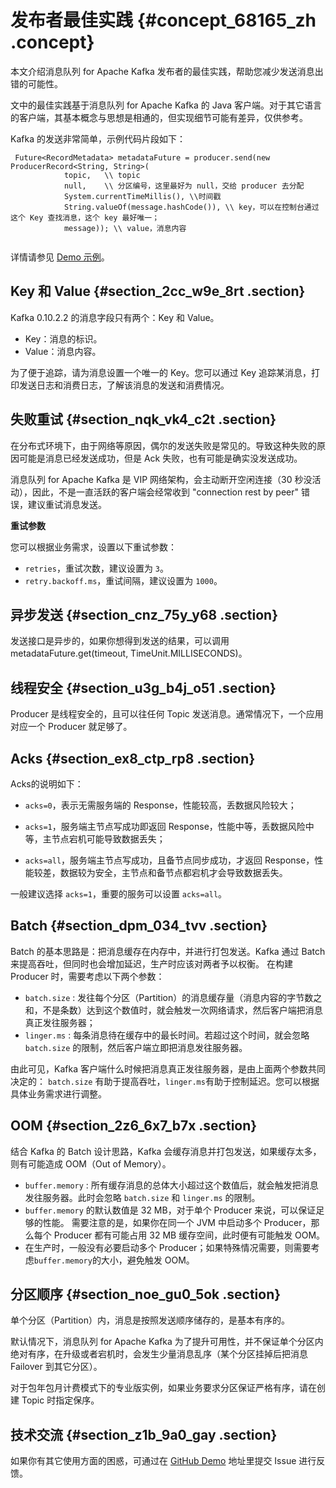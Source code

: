 # 发布者最佳实践 {#concept_68165_zh .concept}

本文介绍消息队列 for Apache Kafka 发布者的最佳实践，帮助您减少发送消息出错的可能性。

文中的最佳实践基于消息队列 for Apache Kafka 的 Java 客户端。对于其它语言的客户端，其基本概念与思想是相通的，但实现细节可能有差异，仅供参考。

Kafka 的发送非常简单，示例代码片段如下：

``` {#codeblock_evm_tjr_zpj .language-java}
 Future<RecordMetadata> metadataFuture = producer.send(new ProducerRecord<String, String>(
            topic,   \\ topic
            null,    \\ 分区编号，这里最好为 null，交给 producer 去分配
            System.currentTimeMillis(), \\时间戳
            String.valueOf(message.hashCode()), \\ key，可以在控制台通过这个 Key 查找消息，这个 key 最好唯一；
            message)); \\ value，消息内容
		
```

详情请参见 [Demo 示例](https://github.com/AliwareMQ/aliware-kafka-demos/tree/master/kafka-java-demo)。

## Key 和 Value {#section_2cc_w9e_8rt .section}

Kafka 0.10.2.2 的消息字段只有两个：Key 和 Value。

-   Key：消息的标识。
-   Value：消息内容。

为了便于追踪，请为消息设置一个唯一的 Key。您可以通过 Key 追踪某消息，打印发送日志和消费日志，了解该消息的发送和消费情况。

## 失败重试 {#section_nqk_vk4_c2t .section}

在分布式环境下，由于网络等原因，偶尔的发送失败是常见的。导致这种失败的原因可能是消息已经发送成功，但是 Ack 失败，也有可能是确实没发送成功。

消息队列 for Apache Kafka 是 VIP 网络架构，会主动断开空闲连接（30 秒没活动），因此，不是一直活跃的客户端会经常收到 "connection rest by peer" 错误，建议重试消息发送。

**重试参数**

您可以根据业务需求，设置以下重试参数：

-   `retries`，重试次数，建议设置为 `3`。
-   `retry.backoff.ms`，重试间隔，建议设置为 `1000`。

## 异步发送 {#section_cnz_75y_y68 .section}

发送接口是异步的，如果你想得到发送的结果，可以调用metadataFuture.get\(timeout, TimeUnit.MILLISECONDS\)。

## 线程安全 {#section_u3g_b4j_o51 .section}

Producer 是线程安全的，且可以往任何 Topic 发送消息。通常情况下，一个应用对应一个 Producer 就足够了。

## Acks {#section_ex8_ctp_rp8 .section}

Acks的说明如下：

-   `acks=0`，表示无需服务端的 Response，性能较高，丢数据风险较大；

-   `acks=1`，服务端主节点写成功即返回 Response，性能中等，丢数据风险中等，主节点宕机可能导致数据丢失；

-   `acks=all`，服务端主节点写成功，且备节点同步成功，才返回 Response，性能较差，数据较为安全，主节点和备节点都宕机才会导致数据丢失。


一般建议选择 `acks=1`，重要的服务可以设置 `acks=all`。

## Batch {#section_dpm_034_tvv .section}

Batch 的基本思路是：把消息缓存在内存中，并进行打包发送。Kafka 通过 Batch 来提高吞吐，但同时也会增加延迟，生产时应该对两者予以权衡。 在构建 Producer 时，需要考虑以下两个参数：

-   `batch.size` : 发往每个分区（Partition）的消息缓存量（消息内容的字节数之和，不是条数）达到这个数值时，就会触发一次网络请求，然后客户端把消息真正发往服务器；
-   `linger.ms` : 每条消息待在缓存中的最长时间。若超过这个时间，就会忽略 `batch.size` 的限制，然后客户端立即把消息发往服务器。

由此可见，Kafka 客户端什么时候把消息真正发往服务器，是由上面两个参数共同决定的： `batch.size` 有助于提高吞吐，`linger.ms`有助于控制延迟。您可以根据具体业务需求进行调整。

## OOM {#section_2z6_6x7_b7x .section}

结合 Kafka 的 Batch 设计思路，Kafka 会缓存消息并打包发送，如果缓存太多，则有可能造成 OOM（Out of Memory）。

-   `buffer.memory` : 所有缓存消息的总体大小超过这个数值后，就会触发把消息发往服务器。此时会忽略 `batch.size` 和 `linger.ms` 的限制。
-   `buffer.memory` 的默认数值是 32 MB，对于单个 Producer 来说，可以保证足够的性能。 需要注意的是，如果你在同一个 JVM 中启动多个 Producer，那么每个 Producer 都有可能占用 32 MB 缓存空间，此时便有可能触发 OOM。
-   在生产时，一般没有必要启动多个 Producer；如果特殊情况需要，则需要考虑`buffer.memory`的大小，避免触发 OOM。

## 分区顺序 {#section_noe_gu0_5ok .section}

单个分区（Partition）内，消息是按照发送顺序储存的，是基本有序的。

默认情况下，消息队列 for Apache Kafka 为了提升可用性，并不保证单个分区内绝对有序，在升级或者宕机时，会发生少量消息乱序（某个分区挂掉后把消息 Failover 到其它分区）。

对于包年包月计费模式下的专业版实例，如果业务要求分区保证严格有序，请在创建 Topic 时指定保序。

## 技术交流 {#section_z1b_9a0_gay .section}

如果你有其它使用方面的困惑，可通过在 [GitHub Demo](https://github.com/AliwareMQ/aliware-kafka-demos/) 地址里提交 Issue 进行反馈。

